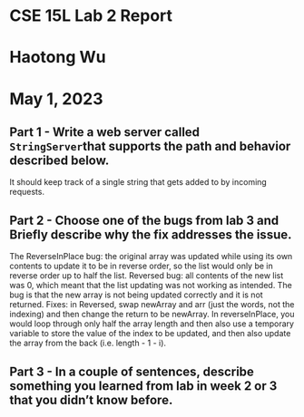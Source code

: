 # CSE 15L Lab 2 Report 
# Haotong Wu 
# May 1, 2023

## Part 1 - Write a web server called `StringServer`that supports the path and behavior described below. 
It should keep track of a single string that gets added to by incoming requests. 


## Part 2 - Choose one of the bugs from lab 3 and Briefly describe why the fix addresses the issue.

The ReverseInPlace bug: the original array was updated while using its own contents to update it to be in reverse order, so the list would only be in reverse order up to half the list.
Reversed bug: all contents of the new list was 0, which meant that the list updating was not working as intended. The bug is that the new array is not being updated correctly and it is not returned.
Fixes: in Reversed, swap newArray and arr (just the words, not the indexing) and then change the return to be newArray. In reverseInPlace, you would loop through only half the array length and then also use a temporary variable to store the value of the index to be updated, and then also update the array from the back (i.e. length - 1 - i).


## Part 3 - In a couple of sentences, describe something you learned from lab in week 2 or 3 that you didn’t know before.

